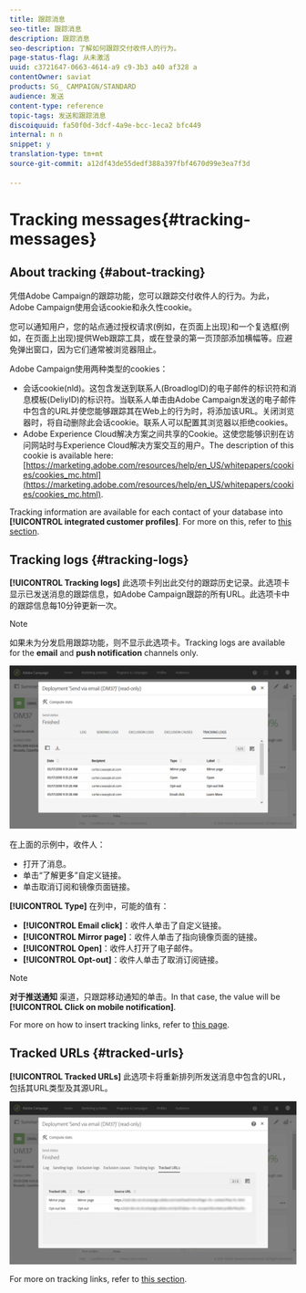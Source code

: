 ```yaml
---
title: 跟踪消息
seo-title: 跟踪消息
description: 跟踪消息
seo-description: 了解如何跟踪交付收件人的行为。
page-status-flag: 从未激活
uuid: c3721647-0663-4614-a9 c9-3b3 a40 af328 a
contentOwner: saviat
products: SG_ CAMPAIGN/STANDARD
audience: 发送
content-type: reference
topic-tags: 发送和跟踪消息
discoiquuid: fa50f0d-3dcf-4a9e-bcc-1eca2 bfc449
internal: n n
snippet: y
translation-type: tm+mt
source-git-commit: a12df43de55dedf388a397fbf4670d99e3ea7f3d

---
```



# Tracking messages{#tracking-messages}

## About tracking {#about-tracking}

凭借Adobe Campaign的跟踪功能，您可以跟踪交付收件人的行为。为此，Adobe Campaign使用会话cookie和永久性cookie。

您可以通知用户，您的站点通过授权请求(例如，在页面上出现)和一个复选框(例如，在页面上出现)提供Web跟踪工具，或在登录的第一页顶部添加横幅等。应避免弹出窗口，因为它们通常被浏览器阻止。

Adobe Campaign使用两种类型的cookies：

* 会话cookie(nld)。这包含发送到联系人(BroadlogID)的电子邮件的标识符和消息模板(DeliyID)的标识符。当联系人单击由Adobe Campaign发送的电子邮件中包含的URL并使您能够跟踪其在Web上的行为时，将添加该URL。关闭浏览器时，将自动删除此会话cookie。联系人可以配置其浏览器以拒绝cookies。
* Adobe Experience Cloud解决方案之间共享的Cookie。这使您能够识别在访问网站时与Experience Cloud解决方案交互的用户。The description of this cookie is available here: [https://marketing.adobe.com/resources/help/en_US/whitepapers/cookies/cookies_mc.html](https://marketing.adobe.com/resources/help/en_US/whitepapers/cookies/cookies_mc.html).

Tracking information are available for each contact of your database into **[!UICONTROL integrated customer profiles]**. For more on this, refer to [this section](../../audiences/using/integrated-customer-profile.md).

## Tracking logs {#tracking-logs}

**[!UICONTROL Tracking logs]** 此选项卡列出此交付的跟踪历史记录。此选项卡显示已发送消息的跟踪信息，如Adobe Campaign跟踪的所有URL。此选项卡中的跟踪信息每10分钟更新一次。

>[!NOTE]
>
>如果未为分发启用跟踪功能，则不显示此选项卡。Tracking logs are available for the **email** and **push notification** channels only.

![](assets/tracking_logs.png)

在上面的示例中，收件人：

* 打开了消息。
* 单击“了解更多”自定义链接。
* 单击取消订阅和镜像页面链接。

**[!UICONTROL Type]** 在列中，可能的值有：

* **[!UICONTROL Email click]**：收件人单击了自定义链接。
* **[!UICONTROL Mirror page]**：收件人单击了指向镜像页面的链接。
* **[!UICONTROL Open]**：收件人打开了电子邮件。
* **[!UICONTROL Opt-out]**：收件人单击了取消订阅链接。

>[!NOTE]
>
>**对于推送通知** 渠道，只跟踪移动通知的单击。In that case, the value will be **[!UICONTROL Click on mobile notification]**.

For more on how to insert tracking links, refer to [this page](../../designing/using/inserting-a-link.md).

## Tracked URLs {#tracked-urls}

**[!UICONTROL Tracked URLs]** 此选项卡将重新排列所发送消息中包含的URL，包括其URL类型及其源URL。

![](assets/sending_delivery6.png)

For more on tracking links, refer to [this section](../../designing/using/about-tracked-urls.md).
